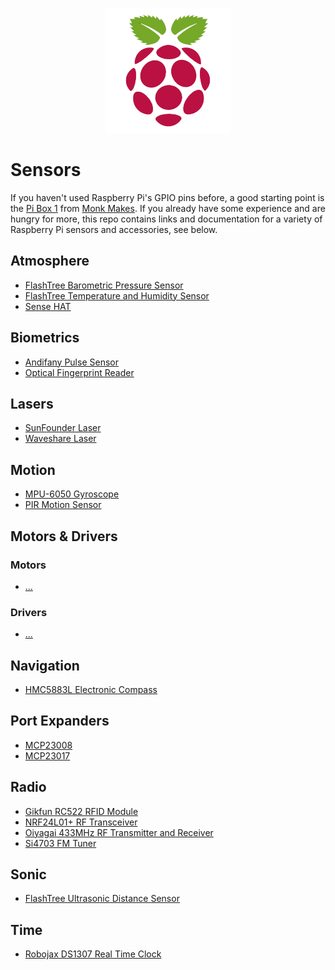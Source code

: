 <p align="center"><img width="200" height="200" src="https://github.com/jgphilpott/sensors/blob/main/pi.png"></p>

# Sensors

If you haven't used Raspberry Pi's GPIO pins before, a good starting point is the [Pi Box 1](https://github.com/jgphilpott/sensors/blob/main/Intro/README.md) from [Monk Makes](https://github.com/monkmakes). If you already have some experience and are hungry for more, this repo contains links and documentation for a variety of Raspberry Pi sensors and accessories, see below.

## Atmosphere

 - [FlashTree Barometric Pressure Sensor](https://github.com/jgphilpott/sensors/blob/main/Atmosphere/BMP180/README.md)
 - [FlashTree Temperature and Humidity Sensor](https://github.com/jgphilpott/sensors/blob/main/Atmosphere/DHT22/README.md)
 - [Sense HAT](https://github.com/jgphilpott/sensors/blob/main/Atmosphere/Sense_HAT/README.md)

## Biometrics

 - [Andifany Pulse Sensor](https://github.com/jgphilpott/sensors/blob/main/Biometrics/Pulse/README.md)
 - [Optical Fingerprint Reader](https://github.com/jgphilpott/sensors/blob/main/Biometrics/Fingerprint/README.md)

## Lasers

 - [SunFounder Laser](https://github.com/jgphilpott/sensors/blob/main/Lasers/SunFounder_Laser/README.md)
 - [Waveshare Laser](https://github.com/jgphilpott/sensors/blob/main/Lasers/Waveshare_Laser/README.md)

## Motion

 - [MPU-6050 Gyroscope](https://github.com/jgphilpott/sensors/blob/main/Motion/MPU6050/README.md)
 - [PIR Motion Sensor](https://github.com/jgphilpott/sensors/blob/main/Motion/PIR_Motion_Sensor/README.md)

## Motors & Drivers

### Motors

 - [...]()

### Drivers

 - [...]()

## Navigation

 - [HMC5883L Electronic Compass](https://github.com/jgphilpott/sensors/blob/main/Navigation/HMC5883L/README.md)

## Port Expanders

 - [MCP23008](https://github.com/jgphilpott/sensors/blob/main/Port_Expanders/MCP23008/README.md)
 - [MCP23017](https://github.com/jgphilpott/sensors/blob/main/Port_Expanders/MCP23017/README.md)

## Radio

 - [Gikfun RC522 RFID Module](https://github.com/jgphilpott/sensors/blob/main/Radio/RC522_RFID/README.md)
 - [NRF24L01+ RF Transceiver](https://github.com/jgphilpott/sensors/blob/main/Radio/NRF24L01+/README.md)
 - [Oiyagai 433MHz RF Transmitter and Receiver](https://github.com/jgphilpott/sensors/blob/main/Radio/433MHz/README.md)
 - [Si4703 FM Tuner](https://github.com/jgphilpott/sensors/blob/main/Radio/Si4703/README.md)

## Sonic

 - [FlashTree Ultrasonic Distance Sensor](https://github.com/jgphilpott/sensors/blob/main/Sonic/HC-SR04/README.md)

## Time

 - [Robojax DS1307 Real Time Clock](https://github.com/jgphilpott/sensors/blob/main/Time/DS1307/README.md)
